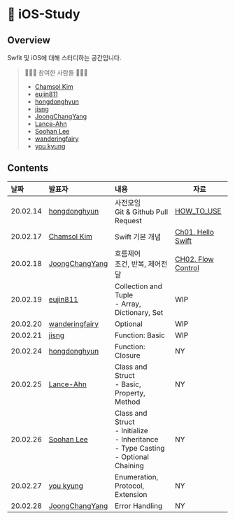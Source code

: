 #  iOS-Study
## Overview

Swfit 및 iOS에 대해 스터디하는 공간입니다.

> 👩🏻‍💻 참여한 사람들 🧑🏻‍💻
>
> - [Chamsol Kim](https://github.com/cskime)
> - [eujin811](https://github.com/eujin811)
> - [hongdonghyun](https://github.com/hongdonghyun)
> - [jisng](https://github.com/jisng)
> - [JoongChangYang](https://github.com/JoongChangYang)
> - [Lance-Ahn](https://github.com/Lance-ahn)
> - [Soohan Lee](https://github.com/martinolee)
> - [wanderingfairy](https://github.com/wanderingfairy)
> - [you kyung](https://github.com/wydryd125)

## Contents
| 날짜 | 발표자 | 내용 | 자료 |
|:----|:-----|:----|-----|
| 20.02.14 | [hongdonghyun](https://github.com/hongdonghyun) | 사전모임<br />Git & Github Pull Request | [HOW_TO_USE](https://github.com/TheSwifters/iOS-Study/blob/master/HOW_TO_USE.md) |
| 20.02.17 | [Chamsol Kim](https://github.com/cskime) | Swift 기본 개념 | [Ch01. Hello Swift](https://github.com/TheSwifters/iOS-Study/blob/master/Swift/CH01.HelloSwift.md) |
| 20.02.18 | [JoongChangYang](https://github.com/JoongChangYang) | 흐름제어<br />조건, 반복, 제어전달 | [CH02. Flow Control](https://github.com/TheSwifters/iOS-Study/blob/master/Swift/CH02.FlowControl.md) |
| 20.02.19 | [eujin811](https://github.com/eujin811) | Collection and Tuple<br />- Array, Dictionary, Set | WIP |
| 20.02.20 | [wanderingfairy](https://github.com/wanderingfairy) | Optional | WIP |
| 20.02.21 | [jisng](https://github.com/jisng) | Function: Basic | WIP |
| 20.02.24 | [hongdonghyun](https://github.com/hongdonghyun) | Function: Closure | NY |
| 20.02.25 | [Lance-Ahn](https://github.com/Lance-ahn) | Class and Struct<br />- Basic, Property, Method | NY |
| 20.02.26 | [Soohan Lee](https://github.com/martinolee) | Class and Struct<br />- Initialize<br />- Inheritance<br />- Type Casting<br />- Optional Chaining | NY |
| 20.02.27 | [you kyung](https://github.com/wydryd125) | Enumeration, Protocol, Extension | NY |
| 20.02.28 | [JoongChangYang](https://github.com/JoongChangYang) | Error Handling | NY |

